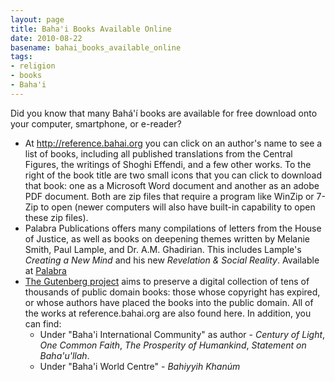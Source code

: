 ```yaml
---
layout: page
title: Baha'i Books Available Online
date: 2010-08-22
basename: bahai_books_available_online
tags:
- religion
- books
- Baha'i
---
```


Did you know that many Bah&aacute;'&iacute; books are available for free
download onto your computer, smartphone, or e-reader?

* At <a href="http://reference.bahai.org">http://reference.bahai.org</a> you can
  click on an author's name to see a list of books, including all published
  translations from the Central Figures, the writings of Shoghi Effendi, and a
  few other works. To the right of the book title are two small icons that you
  can click to download that book: one as a Microsoft Word document and another
  as an adobe PDF document. Both are zip files that require a program like
  WinZip or 7-Zip to open (newer computers will also have built-in capability
  to open these zip files).
* Palabra Publications offers many compilations of letters from the House of
  Justice, as well as books on deepening themes written by Melanie Smith, Paul
  Lample, and Dr. A.M. Ghadirian. This includes Lample's _Creating a New Mind_
  and his new _Revelation &amp; Social Reality_. Available at <a
  href="http://www.palabrapublications.com/downloads">Palabra</a>
* [The Gutenberg project](http://www.gutenberg.org) aims to preserve
  a digital collection of tens of thousands of public domain books: those whose
  copyright has expired, or whose authors have placed the books into the public
  domain. All of the works at reference.bahai.org are also found here. In
  addition, you can find:
  * Under "Baha'i International Community" as author - _Century of Light_, _One
    Common Faith_, _The Prosperity of Humankind_, _Statement on Baha'u'llah_.
  * Under "Baha'i World Centre" - _Bahiyyih Khan&uacute;m_
